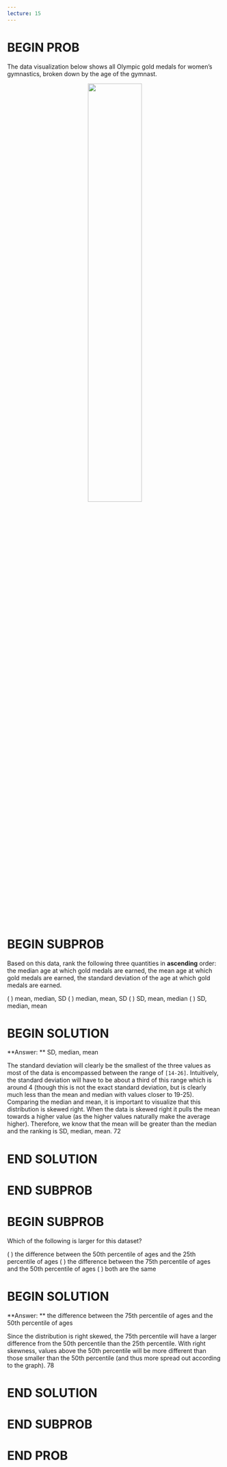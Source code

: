 ```yaml
---
lecture: 15
---
```


# BEGIN PROB

The data visualization below shows all Olympic gold medals for women’s gymnastics, broken down by the age of the gymnast. 

<center><img src='../assets/images/wi21-final/gymnastics.png' width=50%></center>

# BEGIN SUBPROB

Based on this data, rank the following three quantities in **ascending** order: the median age at which gold medals are earned, the mean age at which gold medals are earned, the standard deviation of the age at which gold medals are earned.

( ) mean, median, SD
( ) median, mean, SD
( ) SD, mean, median
( ) SD, median, mean
# BEGIN SOLUTION

**Answer: ** SD, median, mean

The standard deviation will clearly be the smallest of the three values as most of the data is encompassed
between the range of `[14-26]`. Intuitively, the standard deviation will have to be about a third of this range
which is around 4 (though this is not the exact standard deviation, but is clearly much less than the mean
and median with values closer to 19-25). Comparing the median and mean, it is important to visualize that this 
distribution is skewed right. When the data is skewed right it pulls the mean towards a higher value (as the higher values
naturally make the average higher). Therefore, we know that the mean will be greater than the median and the ranking is 
SD, median, mean. 
<average>72</average>
# END SOLUTION

# END SUBPROB

# BEGIN SUBPROB

Which of the following is larger for this dataset?

( ) the difference between the 50th percentile of ages and the 25th percentile of ages
( ) the difference between the 75th percentile of ages and the 50th percentile of ages
( ) both are the same
# BEGIN SOLUTION

**Answer: ** the difference between the 75th percentile of ages and the 50th percentile of ages

Since the distribution is right skewed, the 75th percentile will have a larger difference from the 50th percentile than the
25th percentile. With right skewness, values above the 50th percentile will be more different than those smaller than the 50th 
percentile (and thus more spread out according to the graph). 
<average>78</average>
# END SOLUTION

# END SUBPROB

# END PROB
